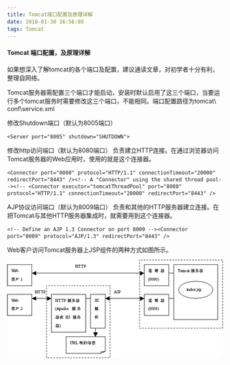 ```yaml
---
title: Tomcat端口配置及原理详解
date: 2018-01-30 16:56:09
tags: Tomcat
---
```


#### Tomcat 端口配置，及原理详解

如果想深入了解tomcat的各个端口及配置，建议通读文章，对初学者十分有利，整理自网络。

Tomcat服务器需配置三个端口才能启动，安装时默认启用了这三个端口，当要运行多个tomcat服务时需要修改这三个端口，不能相同。端口配置路径为tomcat\ conf\service.xml

修改Shutdown端口（默认为8005端口）
```
<Server port="8005" shutdown="SHUTDOWN">
```

修改http访问端口（默认为8080端口） 
负责建立HTTP连接。在通过浏览器访问Tomcat服务器的Web应用时，使用的就是这个连接器。
``` 
<Connector port="8080" protocol="HTTP/1.1" connectionTimeout="20000" redirectPort="8443" /><!-- A "Connector" using the shared thread pool--><!-- <Connector executor="tomcatThreadPool" port="8080" protocol="HTTP/1.1" connectionTimeout="20000" redirectPort="8443" />
```
AJP协议访问端口（默认为8009端口） 
负责和其他的HTTP服务器建立连接。在把Tomcat与其他HTTP服务器集成时，就需要用到这个连接器。

```
<!-- Define an AJP 1.3 Connector on port 8009 --><Connector port="8009" protocol="AJP/1.3" redirectPort="8443" />
```
Web客户访问Tomcat服务器上JSP组件的两种方式如图所示。

![](Tomcat端口配置及原理详解/1.gif)
